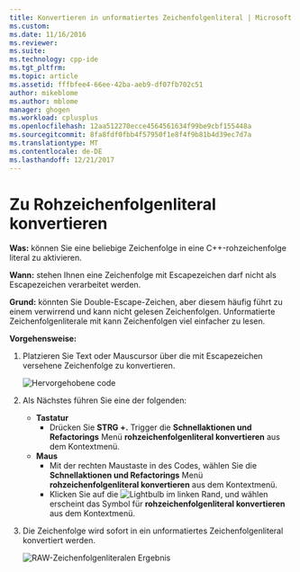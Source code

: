 ```yaml
---
title: Konvertieren in unformatiertes Zeichenfolgenliteral | Microsoft Docs
ms.custom: 
ms.date: 11/16/2016
ms.reviewer: 
ms.suite: 
ms.technology: cpp-ide
ms.tgt_pltfrm: 
ms.topic: article
ms.assetid: fffbfee4-66ee-42ba-aeb9-df07fb702c51
author: mikeblome
ms.author: mblome
manager: ghogen
ms.workload: cplusplus
ms.openlocfilehash: 12aa512270ecce4564561634f99be9cbf155448a
ms.sourcegitcommit: 8fa8fdf0fbb4f57950f1e8f4f9b81b4d39ec7d7a
ms.translationtype: MT
ms.contentlocale: de-DE
ms.lasthandoff: 12/21/2017
---
```

# <a name="convert-to-raw-string-literal"></a>Zu Rohzeichenfolgenliteral konvertieren
**Was:** können Sie eine beliebige Zeichenfolge in eine C++-rohzeichenfolge literal zu aktivieren.

**Wann:** stehen Ihnen eine Zeichenfolge mit Escapezeichen darf nicht als Escapezeichen verarbeitet werden.

**Grund:** könnten Sie Double-Escape-Zeichen, aber diesem häufig führt zu einem verwirrend und kann nicht gelesen Zeichenfolgen.  Unformatierte Zeichenfolgenliterale mit kann Zeichenfolgen viel einfacher zu lesen.

**Vorgehensweise:**

1. Platzieren Sie Text oder Mauscursor über die mit Escapezeichen versehene Zeichenfolge zu konvertieren.

   ![Hervorgehobene code](images/stringliteral_highlight.png)

1. Als Nächstes führen Sie eine der folgenden:
   * **Tastatur**
     * Drücken Sie **STRG +.** Trigger die **Schnellaktionen und Refactorings** Menü **rohzeichenfolgenliteral konvertieren** aus dem Kontextmenü.
   * **Maus**
     * Mit der rechten Maustaste in des Codes, wählen Sie die **Schnellaktionen und Refactorings** Menü **rohzeichenfolgenliteral konvertieren** aus dem Kontextmenü.
     * Klicken Sie auf die ![Lightbulb](images/bulb.png) im linken Rand, und wählen erscheint das Symbol für **rohzeichenfolgenliteral konvertieren** aus dem Kontextmenü.

1. Die Zeichenfolge wird sofort in ein unformatiertes Zeichenfolgenliteral konvertiert werden.  

   ![RAW-Zeichenfolgenliteralen Ergebnis](images/stringliteral_result.png)